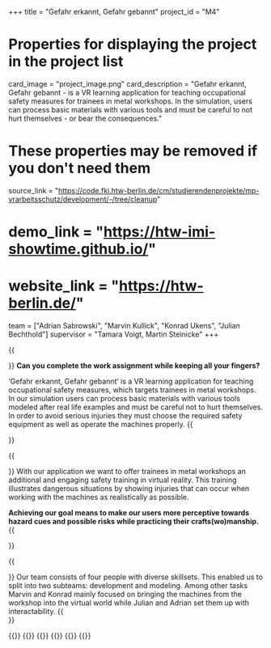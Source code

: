 +++
title = "Gefahr erkannt, Gefahr gebannt"
project_id = "M4"

# Properties for displaying the project in the project list
card_image = "project_image.png"
card_description = "Gefahr erkannt, Gefahr gebannt - is a VR learning application for teaching occupational safety measures for trainees in metal workshops. In the simulation, users can process basic materials with various tools and must be careful to not hurt themselves - or bear the consequences."

# These properties may be removed if you don't need them
source_link = "https://code.fki.htw-berlin.de/cm/studierendenprojekte/mp-vrarbeitsschutz/development/-/tree/cleanup"
# demo_link = "https://htw-imi-showtime.github.io/"
# website_link = "https://htw-berlin.de/"

team = ["Adrian Sabrowski", "Marvin Kullick", "Konrad Ukens", "Julian Bechthold"]
supervisor = "Tamara Voigt, Martin Steinicke"
+++

{{<section title="Summary">}}
**Can you complete the work assignment while keeping all your fingers?**

‘Gefahr erkannt, Gefahr gebannt’ is a VR learning application for teaching occupational safety measures, which targets trainees in metal workshops.
In our simulation users can process basic materials with various tools modeled after real life examples and must be careful not to hurt themselves.
In order to avoid serious injuries they must choose the required safety equipment as well as operate the machines properly.
{{</section>}}

{{<section title="Our Goal">}}
With our application we want to offer trainees in metal workshops an additional and engaging safety training in virtual reality.
This training illustrates dangerous situations by showing injuries that can occur when working with the machines as realistically as possible.

**Achieving our goal means to make our users more perceptive towards hazard cues and possible risks while practicing their crafts(wo)manship.**
{{</section>}}

{{<section title="Our Team">}}
Our team consists of four people with diverse skillsets. This enabled us to split into two subteams: development and modeling.
Among other tasks Marvin and Konrad mainly focused on bringing the machines from the workshop into the virtual world while Julian and Adrian set them up with interactability. 
{{</section>}}

{{<gallery>}}
	{{<team-member image="adrian.jpg" name="Adrian Sabrowski">}}
	{{<team-member image="marvin.jpg" name="Marvin Kullick">}}
	{{<team-member image="julian.png" name="Julian Bechthold">}}
	{{<team-member image="konrad.png" name="Konrad Ukens">}}
{{</gallery>}}
